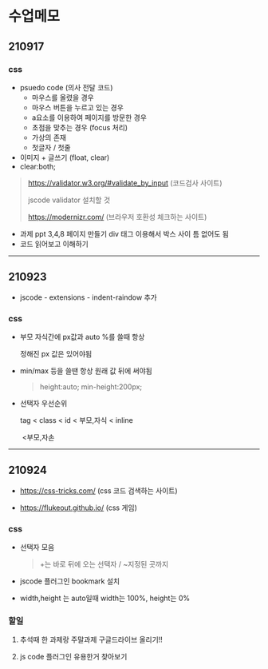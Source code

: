 # 수업메모

## 210917

### css

- psuedo code (의사 전달 코드)
  - 마우스를 올렸을 경우
  - 마우스 버튼을 누르고 있는 경우
  - a요소를 이용하여 페이지를 방문한 경우
  - 초점을 맞추는 경우 (focus 처리)
  - 가상의 존재
  - 첫글자 / 첫줄
- 이미지 + 글쓰기 (float, clear)
- clear:both;

> https://validator.w3.org/#validate_by_input (코드검사 사이트)
>
> jscode validator 설치할 것
>
> https://modernizr.com/ (브라우저 호환성 체크하는 사이트)



- 과제 ppt 3,4,8 페이지 만들기 div 태그 이용해서 박스 사이 틈 없어도 됨
- 코드 읽어보고 이해하기



---

## 210923

- jscode - extensions - indent-raindow 추가

### css 

- 부모 자식간에 px값과 auto %를 쓸때 항상 

  정해진 px 값은 있어야됨

- min/max 등을 쓸땐 항상 원래 값 뒤에 써야됨

  > height:auto; min-height:200px;

- 선택자 우선순위

  tag < class < id < 부모,자식 < inline

  ​							<부모,자손

---

## 210924

- https://css-tricks.com/ (css 코드 검색하는 사이트)

- https://flukeout.github.io/ (css 게임)

### css

- 선택자 모음 

  > +는 바로 뒤에 오는 선택자 / ~지정된 곳까지

- jscode 플러그인 bookmark 설치
- width,height 는 auto일때 width는 100%, height는 0%



### 할일

1. 추석때 한 과제랑 주말과제 구글드라이브 올리기!!

2. js code 플러그인 유용한거 찾아보기

